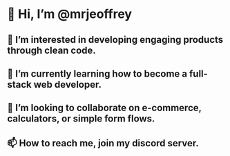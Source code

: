 # 👋 Hi, I’m @mrjeoffrey

## 👀 I’m interested in developing engaging products through clean code.
## 🌱 I’m currently learning how to become a full-stack web developer.
## 💞️ I’m looking to collaborate on e-commerce, calculators, or simple form flows.
## 📫 How to reach me, join my discord server.

<!---
mrjeoffrey/mrjeoffrey is a ✨ special ✨ repository because its `README.md` (this file) appears on your GitHub profile.
You can click the Preview link to take a look at your changes.
--->
